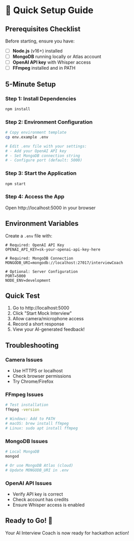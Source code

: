 # 🚀 Quick Setup Guide

## Prerequisites Checklist

Before starting, ensure you have:

- [ ] **Node.js** (v16+) installed
- [ ] **MongoDB** running locally or Atlas account
- [ ] **OpenAI API key** with Whisper access
- [ ] **FFmpeg** installed and in PATH

## 5-Minute Setup

### Step 1: Install Dependencies
```bash
npm install
```

### Step 2: Environment Configuration
```bash
# Copy environment template
cp env.example .env

# Edit .env file with your settings:
# - Add your OpenAI API key
# - Set MongoDB connection string
# - Configure port (default: 5000)
```

### Step 3: Start the Application
```bash
npm start
```

### Step 4: Access the App
Open http://localhost:5000 in your browser

## Environment Variables

Create a `.env` file with:

```env
# Required: OpenAI API Key
OPENAI_API_KEY=sk-your-openai-api-key-here

# Required: MongoDB Connection
MONGODB_URI=mongodb://localhost:27017/interviewCoach

# Optional: Server Configuration
PORT=5000
NODE_ENV=development
```

## Quick Test

1. Go to http://localhost:5000
2. Click "Start Mock Interview"
3. Allow camera/microphone access
4. Record a short response
5. View your AI-generated feedback!

## Troubleshooting

### Camera Issues
- Use HTTPS or localhost
- Check browser permissions
- Try Chrome/Firefox

### FFmpeg Issues
```bash
# Test installation
ffmpeg -version

# Windows: Add to PATH
# macOS: brew install ffmpeg
# Linux: sudo apt install ffmpeg
```

### MongoDB Issues
```bash
# Local MongoDB
mongod

# Or use MongoDB Atlas (cloud)
# Update MONGODB_URI in .env
```

### OpenAI API Issues
- Verify API key is correct
- Check account has credits
- Ensure Whisper access is enabled

## Ready to Go! 🎯

Your AI Interview Coach is now ready for hackathon action!
